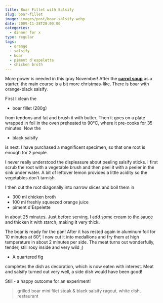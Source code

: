 ```yaml
---
title: Boar Fillet with Salsify
slug: boar-fillet
image: images/post/boar-salsify.webp
date: 2009-11-28T20:00:00
categories: 
  - dinner for x
type: regular
tags: 
  - orange
  - salsify
  - boar
  - piment d'espelette
  - chicken broth
---
```


More power is needed in this gray November! After the **[carrot soup](../carrot-soup/)** as a starter, the main course is a bit more christmas-like. There is boar with orange-black salsify.

First I clean the 

* boar fillet (280g)

from tendons and fat and brush it with butter. Then it goes on a plate wrapped in foil in the oven preheated to 90°C, where it pre-cooks for 35 minutes. Now the

* black salsify

is next. I have purchased a magnificent specimen, so that one root is enough for 2 people. 

I never really understood the displeasure about peeling salsify sticks. I first scrub the root with a vegetable brush and then peel it with a peeler in the sink under water. A bit of leftover lemon provides a little acidity so the vegetables don't tarnish.

I then cut the root diagonally into narrow slices and boil them in

* 300 ml chicken broth 
* 100 ml freshly squeezed orange juice 
* piment d'Espelette

in about 25 minutes. Just before serving, I add some cream to the sauce and thicken it with starch, making it very thick.

The boar is ready for the pan! After it has rested again in aluminum foil for 10 minutes at 60°, I now cut it into medallions and fry them at high temperature in about 2 minutes per side. The meat turns out wonderfully, tender, still rosy inside and very wild ;)

* A quartered fig

completes the dish as decoration, which is now eaten with interest. Meat and salsify turned out very well, a side dish would have been good!

Still - a happy outcome for an experiment!

> grilled boar mini filet steak & black salsify ragout, white dish, restaurant